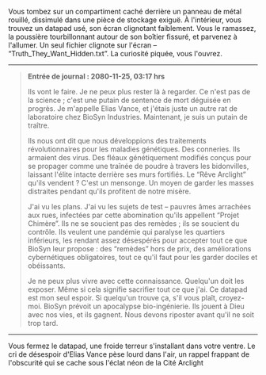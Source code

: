 Vous tombez sur un compartiment caché derrière un panneau de métal rouillé, dissimulé dans une pièce de stockage exiguë. À l'intérieur, vous trouvez un datapad usé, son écran clignotant faiblement. Vous le ramassez, la poussière tourbillonnant autour de son boîtier fissuré, et parvenez à l'allumer. Un seul fichier clignote sur l'écran – “Truth_They_Want_Hidden.txt”. La curiosité piquée, vous l'ouvrez.

---

> **Entrée de journal : 2080-11-25, 03:17 hrs**
>
> Ils vont le faire. Je ne peux plus rester là à regarder. Ce n'est pas de la science ; c'est une putain de sentence de mort déguisée en progrès. Je m'appelle Elias Vance, et j'étais juste un autre rat de laboratoire chez BioSyn Industries. Maintenant, je suis un putain de traître.
>
> Ils nous ont dit que nous développions des traitements révolutionnaires pour les maladies génétiques. Des conneries. Ils armaient des virus. Des fléaux génétiquement modifiés conçus pour se propager comme une traînée de poudre à travers les bidonvilles, laissant l'élite intacte derrière ses murs fortifiés. Le “Rêve Arclight” qu'ils vendent ? C'est un mensonge. Un moyen de garder les masses distraites pendant qu'ils profitent de notre misère.
>
> J'ai vu les plans. J'ai vu les sujets de test – pauvres âmes arrachées aux rues, infectées par cette abomination qu'ils appellent “Projet Chimère”. Ils ne se soucient pas des remèdes ; ils se soucient du contrôle. Ils veulent une pandémie qui paralyse les quartiers inférieurs, les rendant assez désespérés pour accepter tout ce que BioSyn leur propose : des “remèdes” hors de prix, des améliorations cybernétiques obligatoires, tout ce qu'il faut pour les garder dociles et obéissants.
>
> Je ne peux plus vivre avec cette connaissance. Quelqu'un doit les exposer. Même si cela signifie sacrifier tout ce que j'ai. Ce datapad est mon seul espoir. Si quelqu'un trouve ça, s'il vous plaît, croyez-moi. BioSyn prévoit un apocalypse bio-ingénierie. Ils jouent à Dieu avec nos vies, et ils gagnent. Nous devons riposter avant qu'il ne soit trop tard.

---

Vous fermez le datapad, une froide terreur s'installant dans votre ventre. Le cri de désespoir d'Elias Vance pèse lourd dans l'air, un rappel frappant de l'obscurité qui se cache sous l'éclat néon de la Cité Arclight
